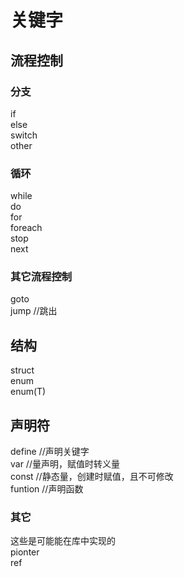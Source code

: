 # 关键字
## 流程控制

### 分支
if  
else  
switch  
other  

### 循环
while  
do  
for  
foreach  
stop  
next  

### 其它流程控制
goto  
jump //跳出  

## 结构
struct  
enum  
enum(T)  

## 声明符
define //声明关键字  
var //量声明，赋值时转义量  
const //静态量，创建时赋值，且不可修改  
funtion //声明函数  

### 其它
这些是可能能在库中实现的  
pionter  
ref  

